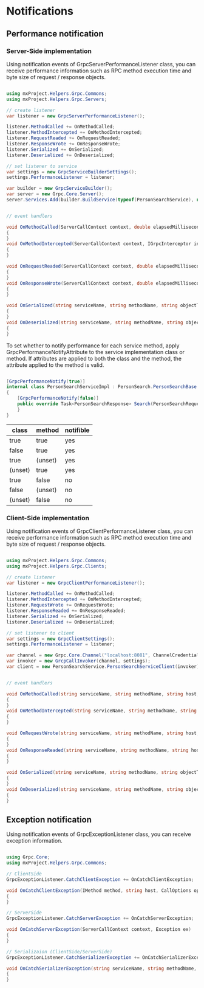 # Notifications #

## Performance notification ##

### Server-Side implementation ###

Using notification events of GrpcServerPerformanceListener class, you can receive performance information such as RPC method execution time and byte size of request / response objects.

```csharp

using mxProject.Helpers.Grpc.Commons;
using mxProject.Helpers.Grpc.Servers;

// create listener
var listener = new GrpcServerPerformanceListener();

listener.MethodCalled += OnMethodCalled;
listener.MethodIntercepted += OnMethodIntercepted;
listener.RequestReaded += OnRequestReaded;
listener.ResponseWrote += OnResponseWrote;
listener.Serialized += OnSerialized;
listener.Deserialized += OnDeserialized;

// set listener to service
var settings = new GrpcServiceBuilderSettings();
settings.PerformanceListener = listener;

var builder = new GrpcServiceBuilder();
var server = new Grpc.Core.Server();
server.Services.Add(builder.BuildService(typeof(PersonSearchService), new PersonSearchServiceImpl(), settings));


// event handlers

void OnMethodCalled(ServerCallContext context, double elapsedMilliseconds)
{
}
void OnMethodIntercepted(ServerCallContext context, IGrpcInterceptor interceptor, double elapsedMilliseconds)
{
}

void OnRequestReaded(ServerCallContext context, double elapsedMilliseconds)
{
}
void OnResponseWrote(ServerCallContext context, double elapsedMilliseconds)
{
}

void OnSerialized(string serviceName, string methodName, string objectTypeName, double elapsedMilliseconds, long byteSize)
{
}
void OnDeserialized(string serviceName, string methodName, string objectTypeName, double elapsedMilliseconds, long byteSize)
{
}


```

To set whether to notify performance for each service method, apply GrpcPerformanceNotifyAttribute to the service implementation class or method.
If attributes are applied to both the class and the method, the attribute applied to the method is valid.

```csharp

[GrpcPerformanceNotify(true)]
internal class PersonSearchServiceImpl : PersonSearch.PersonSearchBase
{
    [GrpcPerformanceNotify(false)]
    public override Task<PersonSearchResponse> Search(PersonSearchRequest request, ServerCallContext context)
    }
}

```
|class|method|notifible|
-|-|-
|true|true|yes|
|false|true|yes|
|true|(unset)|yes|
|(unset)|true|yes|
|true|false|no|
|false|(unset)|no|
|(unset)|false|no|


### Client-Side implementation ###

Using notification events of GrpcClientPerformanceListener class, you can receive performance information such as RPC method execution time and byte size of request / response objects.

```csharp

using mxProject.Helpers.Grpc.Commons;
using mxProject.Helpers.Grpc.Clients;

// create listener
var listener = new GrpcClientPerformanceListener();

listener.MethodCalled += OnMethodCalled;
listener.MethodIntercepted += OnMethodIntercepted;
listener.RequestWrote += OnRequestWrote;
listener.ResponseReaded += OnResponseReaded;
listener.Serialized += OnSerialized;
listener.Deserialized += OnDeserialized;

// set listener to client
var settings = new GrpcClientSettings();
settings.PerformanceListener = listener;

var channel = new Grpc.Core.Channel("localhost:8081", ChannelCredentials.Insecure);
var invoker = new GrcpCallInvoker(channel, settings);
var client = new PersonSearchService.PersonSearchServiceClient(invoker);


// event handlers

void OnMethodCalled(string serviceName, string methodName, string host, double elapsedMilliseconds)
{
}
void OnMethodIntercepted(string serviceName, string methodName, string host, IGrpcInterceptor interceptor, double elapsedMilliseconds)
{
}

void OnRequestWrote(string serviceName, string methodName, string host, double elapsedMilliseconds)
{
}
void OnResponseReaded(string serviceName, string methodName, string host, double elapsedMilliseconds)
{
}

void OnSerialized(string serviceName, string methodName, string objectTypeName, double elapsedMilliseconds, long byteSize)
{
}
void OnDeserialized(string serviceName, string methodName, string objectTypeName, double elapsedMilliseconds, long byteSize)
{
}

```

## Exception notification ##

Using notification events of GrpcExceptionListener class, you can receive exception information.

```csharp

using Grpc.Core;
using mxProject.Helpers.Grpc.Commons;

// ClientSide
GrpcExceptionListener.CatchClientException += OnCatchClientException;

void OnCatchClientException(IMethod method, string host, CallOptions options, Exception ex)
{
}

// ServerSide
GrpcExceptionListener.CatchServerException += OnCatchServerException;

void OnCatchServerException(ServerCallContext context, Exception ex)
{
}

// Serializaion (ClientSide/ServerSide)
GrpcExceptionListener.CatchSerializerException += OnCatchSerializerException;

void OnCatchSerializerException(string serviceName, string methodName, Type objectType, Exception ex)
{
}

```
